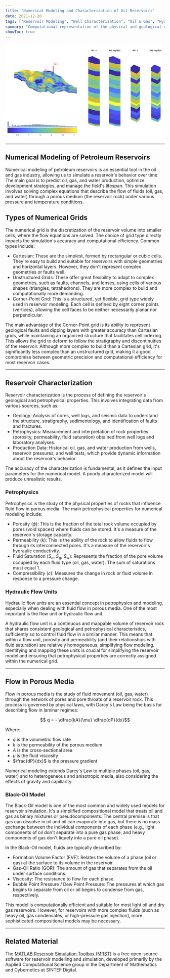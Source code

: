 ```yaml
---
title: "Numerical Modeling and Characterization of Oil Reservoirs"
date: 2021-12-20
tags: ["Reservoir Modeling", "Well Characterization", "Oil & Gas", "Hydraulic Flow Unit", "MRST", "Petrophysics", "Porous Medium"]
summary: "Computational representation of the physical and geological characteristics of the reservoir to predict hydrocarbon production and optimize its exploration."
showToc: true
---
```


![](unisim1d_overview.png)

---

## Numerical Modeling of Petroleum Reservoirs

Numerical modeling of petroleum reservoirs is an essential tool in the oil and gas industry, allowing us to simulate a reservoir's behavior over time. The main goal is to predict oil, gas, and water production, optimize development strategies, and manage the field's lifespan. This simulation involves solving complex equations that describe the flow of fluids (oil, gas, and water) through a porous medium (the reservoir rock) under various pressure and temperature conditions.

## Types of Numerical Grids

The numerical grid is the discretization of the reservoir volume into smaller cells, where the flow equations are solved. The choice of grid type directly impacts the simulation's accuracy and computational efficiency. Common types include:

* Cartesian: These are the simplest, formed by rectangular or cubic cells. They're easy to build and suitable for reservoirs with simple geometries and horizontal layers. However, they don't represent complex geometries or faults well.
* Unstructured Grids: These offer great flexibility to adapt to complex geometries, such as faults, channels, and lenses, using cells of various shapes (triangles, tetrahedrons). They are more complex to build and computationally more demanding.
* Corner-Point Grid: This is a structured, yet flexible, grid type widely used in reservoir modeling. Each cell is defined by eight corner points (vertices), allowing the cell faces to be neither necessarily planar nor perpendicular.

The main advantage of the Corner-Point grid is its ability to represent geological faults and dipping layers with greater accuracy than Cartesian grids, while maintaining an organized structure that facilitates cell indexing. This allows the grid to deform to follow the stratigraphy and discontinuities of the reservoir. Although more complex to build than a Cartesian grid, it's significantly less complex than an unstructured grid, making it a good compromise between geometric precision and computational efficiency for most reservoir cases.

---

## Reservoir Characterization

Reservoir characterization is the process of defining the reservoir's geological and petrophysical properties. This involves integrating data from various sources, such as:

* Geology: Analysis of cores, well logs, and seismic data to understand the structure, stratigraphy, sedimentology, and identification of faults and fractures.
* Petrophysics: Measurement and interpretation of rock properties (porosity, permeability, fluid saturation) obtained from well logs and laboratory analyses.
* Production Data: Historical oil, gas, and water production from wells, reservoir pressures, and well tests, which provide dynamic information about the reservoir's behavior.

The accuracy of the characterization is fundamental, as it defines the input parameters for the numerical model. A poorly characterized model will produce unrealistic results.

### Petrophysics

Petrophysics is the study of the physical properties of rocks that influence fluid flow in porous media. The main petrophysical properties for numerical modeling include:

* Porosity ($\phi$): This is the fraction of the total rock volume occupied by pores (void spaces) where fluids can be stored. It's a measure of the reservoir's storage capacity.
* Permeability ($k$): This is the ability of the rock to allow fluids to flow through its interconnected pores. It's a measure of the reservoir's hydraulic conductivity.
* Fluid Saturation ($S_o$, $S_g$, $S_w$): Represents the fraction of the pore volume occupied by each fluid type (oil, gas, water). The sum of saturations must equal 1.
* Compressibility ($c$): Measures the change in rock or fluid volume in response to a pressure change.

### Hydraulic Flow Units

Hydraulic flow units are an essential concept in petrophysics and modeling, especially when dealing with fluid flow in porous media. One of the most important is the flow unit or hydraulic flow unit.

A hydraulic flow unit is a continuous and mappable volume of reservoir rock that shares consistent geological and petrophysical characteristics, sufficiently so to control fluid flow in a similar manner. This means that within a flow unit, porosity and permeability (and their relationships with fluid saturation) are relatively homogeneous, simplifying flow modeling. Identifying and mapping these units is crucial for simplifying the reservoir model and ensuring that petrophysical properties are correctly assigned within the numerical grid.

---

## Flow in Porous Media

Flow in porous media is the study of fluid movement (oil, gas, water) through the network of pores and pore throats of a reservoir rock. This process is governed by physical laws, with Darcy's Law being the basis for describing flow in laminar regimes:

$$ q = - \dfrac{kA}{\mu} \dfrac{dP}{dx}$$
 
Where:

* $q$ is the volumetric flow rate
* $k$ is the permeability of the porous medium
* $A$ is the cross-sectional area
* $\mu$ is the fluid viscosity
* $\frac{dP}{dx}$ is the pressure gradient

Numerical modeling extends Darcy's Law to multiple phases (oil, gas, water) and to heterogeneous and anisotropic media, also considering the effects of gravity and capillarity.

### Black-Oil Model

The Black-Oil model is one of the most common and widely used models for reservoir simulation. It's a simplified compositional model that treats oil and gas as binary mixtures or pseudocomponents. The central premise is that gas can dissolve in oil and oil can evaporate into gas, but there is no mass exchange between the individual components of each phase (e.g., light components of oil don't separate into a pure gas phase, and heavy components of gas don't liquefy into a pure oil phase).

In the Black-Oil model, fluids are typically described by:

* Formation Volume Factor (FVF): Relates the volume of a phase (oil or gas) at the surface to its volume in the reservoir.
* Gas-Oil Ratio (GOR): The amount of gas that separates from the oil under surface conditions.
* Viscosity: The resistance to flow for each phase.
* Bubble Point Pressure / Dew Point Pressure: The pressures at which gas begins to separate from oil or oil begins to condense from gas, respectively.

This model is computationally efficient and suitable for most light oil and dry gas reservoirs. However, for reservoirs with more complex fluids (such as heavy oil, gas condensates, or high-pressure gas injection), more sophisticated compositional models may be necessary.

---

## Related Material

The [MATLAB Reservoir Simulation Toolbox (MRST)](https://www.sintef.no/projectweb/mrst/) is a free open-source software for reservoir modelling and simulation, developed primarily by the Applied Computational Science group in the Department of Mathematics and Cybernetics at SINTEF Digital. 



